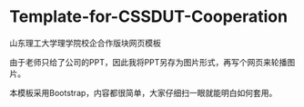 # Template-for-CSSDUT-Cooperation
山东理工大学理学院校企合作版块网页模板

由于老师只给了公司的PPT，因此我将PPT另存为图片形式，再写个网页来轮播图片。

本模板采用Bootstrap，内容都很简单，大家仔细扫一眼就能明白如何套用。
